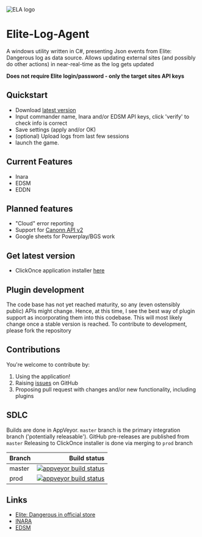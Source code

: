 ![ELA logo](EliteLogAgent/Resources/elite-dangerous-icon.ico)

# Elite-Log-Agent

A windows utility written in C#, presenting Json events from Elite: Dangerous log as data source. 
Allows updating external sites (and possibly do other actions) in near-real-time as the log gets updated

**Does not require Elite login/password - only the target sites API keys**

## Quickstart

* Download [latest version][clickonce]
* Input commander name, Inara and/or EDSM API keys, click 'verify' to check info is correct
* Save settings (apply and/or OK)
* (optional) Upload logs from last few sessions
* launch the game.

## Current Features

* Inara
* EDSM
* EDDN

## Planned features

* "Cloud" error reporting
* Support for [Canonn API v2](https://github.com/canonn-science/CAPIv2-Strapi)
* Google sheets for Powerplay/BGS work

## Get latest version

* ClickOnce application installer [here][clickonce]

## Plugin development

The code base has not yet reached maturity, so any (even ostensibly public) APIs might change. Hence, at this time, I see the best way of plugin support as incorporating them into this codebase. This will most likely change once a stable version is reached.
To contribute to development, please fork the repository

## Contributions

You're welcome to contribute by:

1. Using the application!
2. Raising [issues](https://github.com/DarkWanderer/Elite-Log-Agent/issues) on GitHub
3. Proposing pull request with changes and/or new functionality, including plugins

## SDLC

Builds are done in AppVeyor. `master` branch is the primary integration branch ('potentially releasable').
GitHub pre-releases are published from `master`
Releasing to ClickOnce installer is done via merging to `prod` branch

| Branch        | Build status  |
| ------------- | ------------: |
| master        | [![appveyor build status][buildstatus-master]][project] |
| prod          | [![appveyor build status][buildstatus-prod]][project]   |

## Links

* [Elite: Dangerous in official store](https://www.frontierstore.net/games/elite-dangerous-cat.html)
* [INARA](https://inara.cz)
* [EDSM](https://edsm.net)

[buildstatus-master]: https://ci.appveyor.com/api/projects/status/6n52i9wkthtwtb34/branch/master
[buildstatus-prod]: https://ci.appveyor.com/api/projects/status/6n52i9wkthtwtb34/branch/prod
[project]: https://ci.appveyor.com/project/DarkWanderer/Elite-Log-Agent
[clickonce]: https://elitelogagent.blob.core.windows.net/clickonce/EliteLogAgent.application
[releases]: https://github.com/DarkWanderer/Elite-Log-Agent/releases
